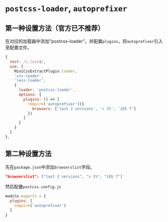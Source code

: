 # `postcss-loader`, `autoprefixer`

## 第一种设置方法（官方已不推荐）

在对应的加载器中添加"postcss-loader"，并配置`plugins`，将`autoprefixer`引入至配置文件。
```js
{
  test: /\.less$/,
  use: [
    MiniCssExtractPlugin.loader,
    'css-loader',
    'less-loader',
    {
      loader: 'postcss-loader',
      options: {
        plugins: () => [
          require('autoprefixer')({
            browsers: ['last 2 versions', '> 1%', 'iOS 7']
          })
        ]
      }
    }
  ]
},
```

## 第二种设置方法

先在`package.json`中添加`browserslist`字段。

```json
"browserslist": ["last 2 versions", "> 1%", "iOS 7"]
```

然后配置`postcss.config.js`

```js
module.exports = {
  plugins: [
    require('autoprefixer')
  ]
}
```
